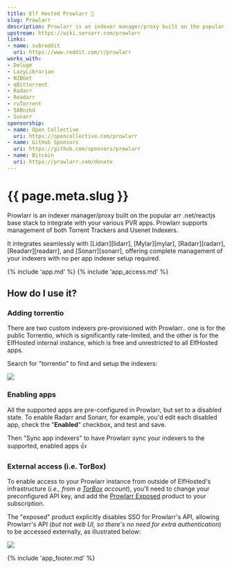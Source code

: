 ```yaml
---
title: Elf Hosted Prowlarr 🧝
slug: Prowlarr
description: Prowlarr is an indexer manager/proxy built on the popular arr .net/reactjs base stack to integrate with your various PVR apps. Prowlarr supports management of both Torrent Trackers and Usenet Indexers
upstream: https://wiki.servarr.com/prowlarr
links:
- name: subreddit
  uri: https://www.reddit.com/r/prowlarr
works_with:
- Deluge
- LazyLibrarian
- NZBGet
- qBittorrent
- Radarr
- Readarr
- ruTorrent
- SABnzbd
- Sonarr
sponsorship: 
- name: Open Collective
  uri: https://opencollective.com/prowlarr
- name: GitHub Sponsors
  uri: https://github.com/sponsors/prowlarr
- name: Bitcoin
  uri: https://prowlarr.com/donate
---
```


# {{ page.meta.slug }}

Prowlarr is an indexer manager/proxy built on the popular arr .net/reactjs base stack to integrate with your various PVR apps. Prowlarr supports management of both Torrent Trackers and Usenet Indexers. 

It integrates seamlessly with [Lidarr][lidarr], [Mylar][mylar], [Radarr][radarr], [Readarr][readarr], and [Sonarr][sonarr], offering complete management of your indexers with no per app indexer setup required.

{% include 'app.md' %}
{% include 'app_access.md' %}

## How do I use it?

### Adding torrentio

There are two custom indexers pre-provisioned with Prowlarr.. one is for the public Torrentio, which is significantly rate-limited, and the other is for the ElfHosted internal instance, which is free and unrestricted to all ElfHosted apps.

Search for "torrentio" to find and setup the indexers:

![](/images/prowlarr-setup-torrentio.png)

### Enabling apps

All the supported apps are pre-configured in Prowlarr, but set to a disabled state. To enable Radarr and Sonarr, for example, you'd edit each disabled app, check the "**Enabled**" checkbox, and test and save. 

Then "Sync app indexers" to have Prowlarr sync your indexers to the supported, enabled apps :thumbsup:

### External access (i.e. TorBox)

To enable access to your Prowlarr instance from outside of ElfHosted's infrastructure (*i.e., from a [TorBox](https://torbox.app) account*), you'll need to change your preconfigured API key, and add the [Prowlarr Exposed](https://store.elfhosted.com/product/prowlarr-exposed/) product to your subscription.

The "exposed" product explicitly disables SSO for Prowlarr's API, allowing Prowlarr's API (*but not web UI, so there's no need for extra authentication*) to be accessed externally, as illustrated below:

![](/images/prowlarr-torbox.png)

{% include 'app_footer.md' %}